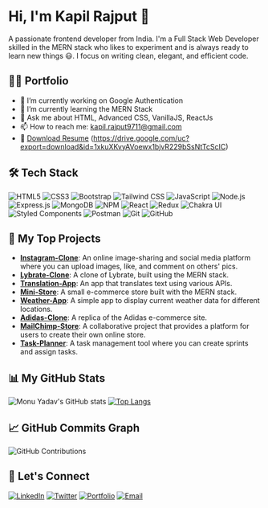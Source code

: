 # Hi, I'm Kapil Rajput 👋



A passionate frontend developer from India. I'm a Full Stack Web Developer skilled in the MERN stack who likes to experiment and is always ready to learn new things 😃. I focus on writing clean, elegant, and efficient code.

## 👨‍💻 Portfolio
- 🔭 I’m currently working on Google Authentication
- 🌱 I’m currently learning the MERN Stack
- 💬 Ask me about HTML, Advanced CSS, VanillaJS, ReactJs
- 📫 How to reach me: [kapil.rajput9711@gmail.com](mailto:kapil.rajput9711@gmail.com)
- 📜 [Download Resume](#) (https://drive.google.com/uc?export=download&id=1xkuXKvyAVoewx1bjvR229bSsNtTcScIC)

## 🛠 Tech Stack
![HTML5](https://img.shields.io/badge/html5-%23E34F26.svg?style=flat&logo=html5&logoColor=white)
![CSS3](https://img.shields.io/badge/css3-%231572B6.svg?style=flat&logo=css3&logoColor=white)
![Bootstrap](https://img.shields.io/badge/bootstrap-%23563D7C.svg?style=flat&logo=bootstrap&logoColor=white)
![Tailwind CSS](https://img.shields.io/badge/tailwindcss-%2338B2AC.svg?style=flat&logo=tailwind-css&logoColor=white)
![JavaScript](https://img.shields.io/badge/javascript-%23323330.svg?style=flat&logo=javascript&logoColor=%23F7DF1E)
![Node.js](https://img.shields.io/badge/node.js-%2343853D.svg?style=flat&logo=node.js&logoColor=white)
![Express.js](https://img.shields.io/badge/express.js-%23404d59.svg?style=flat&logo=express&logoColor=%2361DAFB)
![MongoDB](https://img.shields.io/badge/mongodb-%234ea94b.svg?style=flat&logo=mongodb&logoColor=white)
![NPM](https://img.shields.io/badge/npm-%23CB3837.svg?style=flat&logo=npm&logoColor=white)
![React](https://img.shields.io/badge/react-%2320232a.svg?style=flat&logo=react&logoColor=%2361DAFB)
![Redux](https://img.shields.io/badge/redux-%23764ABC.svg?style=flat&logo=redux&logoColor=white)
![Chakra UI](https://img.shields.io/badge/chakra--ui-%234ED1C5.svg?style=flat&logo=chakraui&logoColor=white)
![Styled Components](https://img.shields.io/badge/styled--components-%23DB7093.svg?style=flat&logo=styled-components&logoColor=white)
![Postman](https://img.shields.io/badge/postman-%23FF6C37.svg?style=flat&logo=postman&logoColor=white)
![Git](https://img.shields.io/badge/git-%23F05032.svg?style=flat&logo=git&logoColor=white)
![GitHub](https://img.shields.io/badge/github-%23121011.svg?style=flat&logo=github&logoColor=white)

## 🚀 My Top Projects
- **[Instagram-Clone](#)**: An online image-sharing and social media platform where you can upload images, like, and comment on others' pics.
- **[Lybrate-Clone](#)**: A clone of Lybrate, built using the MERN stack.
- **[Translation-App](#)**: An app that translates text using various APIs.
- **[Mini-Store](#)**: A small e-commerce store built with the MERN stack.
- **[Weather-App](#)**: A simple app to display current weather data for different locations.
- **[Adidas-Clone](#)**: A replica of the Adidas e-commerce site.
- **[MailChimp-Store](#)**: A collaborative project that provides a platform for users to create their own online store.
- **[Task-Planner](#)**: A task management tool where you can create sprints and assign tasks.

## 📊 My GitHub Stats
![Monu Yadav's GitHub stats](https://github-readme-stats.vercel.app/api?username=monumarquis&show_icons=true&theme=radical)
[![Top Langs](https://github-readme-stats.vercel.app/api/top-langs/?username=monumarquis&layout=compact&theme=radical)](https://github.com/monumarquis/github-readme-stats)

## 📈 GitHub Commits Graph
![GitHub Contributions](https://activity-graph.herokuapp.com/graph?username=monumarquis&theme=rogue)

## 🔗 Let's Connect
[![LinkedIn](https://img.shields.io/badge/-LinkedIn-blue?style=flat&logo=linkedin&logoColor=white)](https://www.linkedin.com/in/monu-yadav-2003m)
[![Twitter](https://img.shields.io/badge/-Twitter-blue?style=flat&logo=twitter&logoColor=white)](https://twitter.com/MonuMarquis)
[![Portfolio](https://img.shields.io/badge/-Portfolio-red?style=flat)](https://monumarquis.github.io/)
[![Email](https://img.shields.io/badge/-Email-green?style=flat&logo=gmail&logoColor=white)](mailto:monumarquis@gmail.com)

